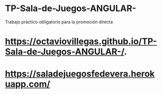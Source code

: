 # TP-Sala-de-Juegos-ANGULAR-
Trabajo práctico obligatorio para la promoción directa

# https://octaviovillegas.github.io/TP-Sala-de-Juegos-ANGULAR-/.

# https://saladejuegosfedevera.herokuapp.com/
